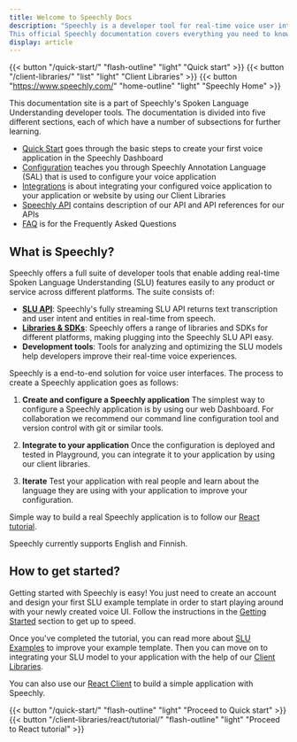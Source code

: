 ```yaml
---
title: Welcome to Speechly Docs
description: "Speechly is a developer tool for real-time voice user interfaces. 
This official Speechly documentation covers everything you need to know from learning the basics to building sophisticated voice user interfaces and training your Spoken Language Understanding models."
display: article
---
```


{{< button "/quick-start/" "flash-outline" "light" "Quick start" >}}
{{< button "/client-libraries/" "list" "light" "Client Libraries" >}}
{{< button "https://www.speechly.com/" "home-outline" "light" "Speechly Home" >}}



This documentation site is a part of Speechly's Spoken Language Understanding developer tools. The documentation is divided into five different sections, each of which have a number of subsections for further learning.

- [Quick Start](/quick-start/) goes through the basic steps to create your first voice application in the Speechly Dashboard
- [Configuration](/slu-examples/) teaches you through Speechly Annotation Language (SAL) that is used to configure your voice application
- [Integrations](/client-libraries/) is about integrating your configured voice application to your application or website by using our Client Libraries
- [Speechly API](/speechly-api/) contains description of our API and API references for our APIs
- [FAQ](/faq/) is for the Frequently Asked Questions

## What is Speechly?

Speechly offers a full suite of developer tools that enable adding real-time Spoken Language Understanding (SLU) features easily to any product or service across different platforms. The suite consists of:

- **[SLU API](/speechly-api/)**: Speechly's fully streaming SLU API returns text transcription and user intent and entities in real-time from speech.
- **[Libraries & SDKs](/client-libraries/)**: Speechly offers a range of libraries and SDKs for different platforms, making plugging into the Speechly SLU API easy.
- **Development tools**: Tools for analyzing and optimizing the SLU models help developers improve their real-time voice experiences.

Speechly is a end-to-end solution for voice user interfaces. The process to create a Speechly application goes as follows:

1) **Create and configure a Speechly application**
The simplest way to configure a Speechly application is by using our web Dashboard. For collaboration we recommend our command line configuration tool and version control with git or similar tools.

2) **Integrate to your application**
Once the configuration is deployed and tested in Playground, you can integrate it to your application by using our client libraries. 

3) **Iterate**
Test your application with real people and learn about the language they are using with your application to improve your configuration.

Simple way to build a real Speechly application is to follow our [React tutorial](/client-libraries/react/tutorial/).


Speechly currently supports English and Finnish.

## How to get started?

Getting started with Speechly is easy! You just need to create an account and design your first SLU example template in order to start playing around with your newly created voice UI. Follow the instructions in the [Getting Started](/quick-start/) section to get up to speed.

Once you've completed the tutorial, you can read more about [SLU Examples](#) to improve your example template. Then you can move on to integrating your SLU model to your application with the help of our [Client Libraries](/client-libraries/).

You can also use our [React Client](/client-libraries/react/tutorial/) to build a simple application with Speechly.

{{< button "/quick-start/" "flash-outline" "light" "Proceed to Quick start" >}}
{{< button "/client-libraries/react/tutorial/" "flash-outline" "light" "Proceed to React tutorial" >}}
